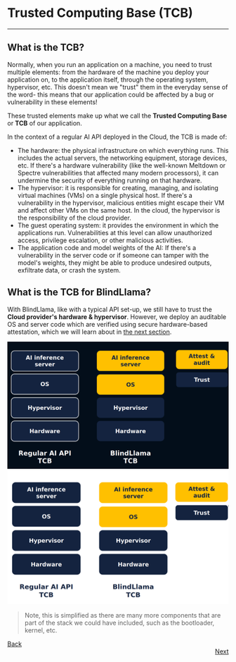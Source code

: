 # Trusted Computing Base (TCB)
________________________________________________________

## What is the TCB?

Normally, when you run an application on a machine, you need to trust multiple elements: from the hardware of the machine you deploy your application on, to the application itself, through the operating system, hypervisor, etc. This doesn't mean we "trust" them in the everyday sense of the word- this means that our application could be affected by a bug or vulnerability in these elements! 

These trusted elements make up what we call the **Trusted Computing Base** or **TCB** of our application.

In the context of a regular AI API deployed in the Cloud, the TCB is made of:

+ The hardware: the physical infrastructure on which everything runs. This includes the actual servers, the networking equipment, storage devices, etc. If there's a hardware vulnerability (like the well-known Meltdown or Spectre vulnerabilities that affected many modern processors), it can undermine the security of everything running on that hardware.
+ The hypervisor: it is responsible for creating, managing, and isolating virtual machines (VMs) on a single physical host. If there's a vulnerability in the hypervisor, malicious entities might escape their VM and affect other VMs on the same host. In the cloud, the hypervisor is the responsibility of the cloud provider.
+ The guest operating system: it provides the environment in which the applications run. Vulnerabilities at this level can allow unauthorized access, privilege escalation, or other malicious activities.
+ The application code and model weights of the AI: If there's a vulnerability in the server code or if someone can tamper with the model's weights, they might be able to produce undesired outputs, exfiltrate data, or crash the system.

## What is the TCB for BlindLlama?

With BlindLlama, like with a typical API set-up, we still have to trust the **Cloud provider's hardware & hypervisor**. However, we deploy an auditable OS and server code which are verified using secure hardware-based attestation, which we will learn about in [the next section](./TPMs.md).

![tcb-dark](../../assets/tcb-dark.png#only-dark)
![tcb-light](../../assets/tcb-light.png#only-light)

> Note, this is simplified as there are many more components that are part of the stack we could have included, such as the bootloader, kernel, etc.

<div style="text-align: left;">
  <a href="../hardened-systems" class="btn">Back</a>
</div>

<div style="text-align: right;">
  <a href="../TPMs" class="btn">Next</a>
</div>

